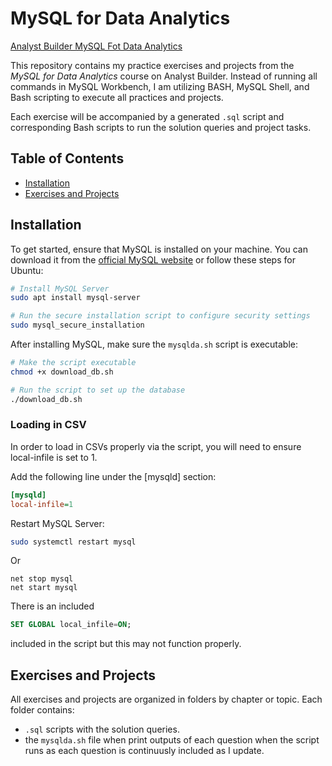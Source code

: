# MySQL for Data Analytics

[Analyst Builder MySQL Fot Data Analytics](https://www.analystbuilder.com/courses/mysql-for-data-analytics)

This repository contains my practice exercises and projects from the *MySQL for Data Analytics* course on Analyst Builder. Instead of running all commands in MySQL Workbench, I am utilizing BASH, MySQL Shell, and Bash scripting to execute all practices and projects.

Each exercise will be accompanied by a generated `.sql` script and corresponding Bash scripts to run the solution queries and project tasks.

## Table of Contents

- [Installation](#installation)
- [Exercises and Projects](#exercises-and-projects)

## Installation

To get started, ensure that MySQL is installed on your machine. You can download it from the [official MySQL website](https://dev.mysql.com/downloads/) or follow these steps for Ubuntu:

```bash
# Install MySQL Server
sudo apt install mysql-server

# Run the secure installation script to configure security settings
sudo mysql_secure_installation
```

After installing MySQL, make sure the `mysqlda.sh` script is executable:

```bash
# Make the script executable
chmod +x download_db.sh

# Run the script to set up the database
./download_db.sh
```

### Loading in CSV

In order to load in CSVs properly via the script, you will need to ensure local-infile is set to 1.

Add the following line under the [mysqld] section:
```ini
[mysqld]
local-infile=1


```
Restart MySQL Server:
```bash
sudo systemctl restart mysql
```
Or
```
net stop mysql
net start mysql
```

There is an included
```sql
SET GLOBAL local_infile=ON;
``` 
included in the script but this may not function properly.


## Exercises and Projects

All exercises and projects are organized in folders by chapter or topic. Each folder contains:

*   `.sql` scripts with the solution queries.
*   the `mysqlda.sh` file when print outputs of each question when the script runs as each question is continuusly included as I update.